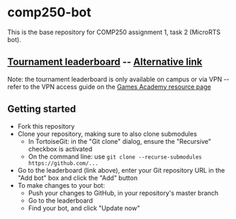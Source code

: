 # comp250-bot

This is the base repository for COMP250 assignment 1, task 2 (MicroRTS bot).

## [Tournament leaderboard](http://comp250.falmouth.games) -- [Alternative link](http://10.3.153.12)

Note: the tournament leaderboard is only available on campus or via VPN -- refer to the VPN access guide on the [Games Academy resource page](https://learningspace.falmouth.ac.uk/course/view.php?id=3301)

## Getting started

* Fork this repository
* Clone your repository, making sure to also clone submodules
   - In TortoiseGit: in the "Git clone" dialog, ensure the "Recursive" checkbox is activated
   - On the command line: use `git clone --recurse-submodules https://github.com/...`
* Go to the leaderboard (link above), enter your Git repository URL in the "Add bot" box and click the "Add" button
* To make changes to your bot:
   - Push your changes to GitHub, in your repository's master branch
   - Go to the leaderboard
   - Find your bot, and click "Update now"
